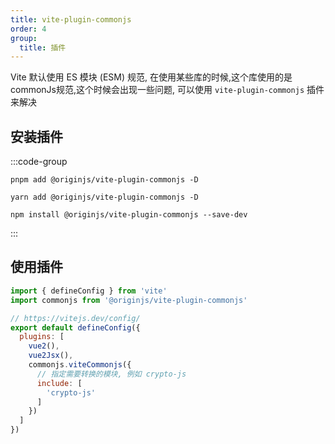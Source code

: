 ```yaml
---
title: vite-plugin-commonjs
order: 4
group:
  title: 插件
---
```


Vite 默认使用 ES 模块 (ESM) 规范, 在使用某些库的时候,这个库使用的是commonJs规范,这个时候会出现一些问题, 可以使用 `vite-plugin-commonjs` 插件来解决

## 安装插件

:::code-group
```shell [pnpm]
pnpm add @originjs/vite-plugin-commonjs -D
```

```shell [yarn]
yarn add @originjs/vite-plugin-commonjs -D
```

```shell [npm]
npm install @originjs/vite-plugin-commonjs --save-dev
```
:::

## 使用插件

```javascript
import { defineConfig } from 'vite'
import commonjs from '@originjs/vite-plugin-commonjs'

// https://vitejs.dev/config/
export default defineConfig({
  plugins: [
    vue2(),
    vue2Jsx(),
    commonjs.viteCommonjs({
      // 指定需要转换的模块, 例如 crypto-js
      include: [
        'crypto-js'
      ]
    })
  ]
})

```
